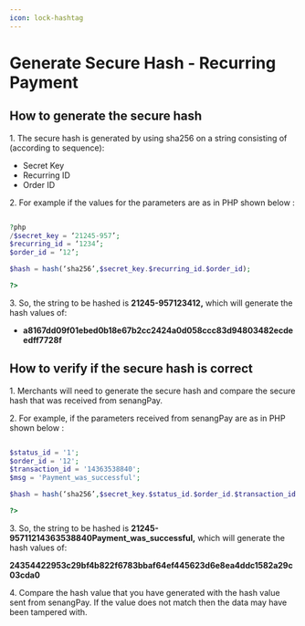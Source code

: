 ```yaml
---
icon: lock-hashtag
---
```


# Generate Secure Hash - Recurring Payment

## **How to generate the secure hash**

1\. The secure hash is generated by using sha256 on a string consisting of (according to sequence):

* Secret Key
* Recurring ID
* Order ID

2\. For example if the values for the parameters are as in PHP  shown below :&#x20;



```php

?php
/$secret_key = ‘21245-957’;
$recurring_id = ‘1234’;
$order_id = ’12’;

$hash = hash(‘sha256’,$secret_key.$recurring_id.$order_id);

?>

```

3\. So, the string to be hashed is **21245-957123412,** which will generate the hash values of:

* **a8167dd09f01ebed0b18e67b2cc2424a0d058ccc83d94803482ecdeedff7728f**



## **How to verify if the secure hash is correct**

1\. Merchants will need to generate the secure hash and compare the secure hash that was received from senangPay.

2\. For example, if the parameters received from senangPay are as in PHP shown below :&#x20;



```php

$status_id = '1';
$order_id = '12';
$transaction_id = '14363538840';
$msg = 'Payment_was_successful';

$hash = hash(‘sha256’,$secret_key.$status_id.$order_id.$transaction_id.$msg);

?>

```

3\. So, the string to be hashed is **21245-95711214363538840Payment\_was\_successful,** which will generate the hash values of:

**24354422953c29bf4b822f6783bbaf64ef445623d6e8ea4ddc1582a29c03cda0**

4\. Compare the hash value that you have generated with the hash value sent from senangPay. If the value does not match then the data may have been tampered with.

